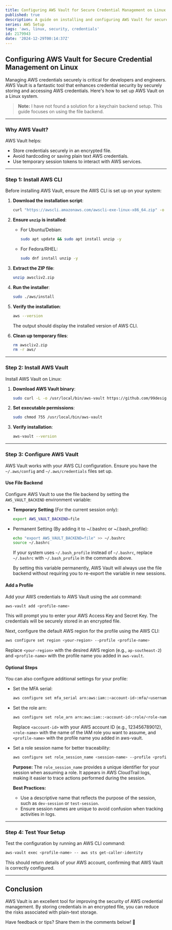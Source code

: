 ```yaml
---
title: Configuring AWS Vault for Secure Credential Management on Linux
published: true
description: A guide on installing and configuring AWS Vault for secure management of AWS credentials on Linux systems.
series: AWS Setup
tags: 'aws, linux, security, credentials'
id: 2179943
date: '2024-12-29T00:14:37Z'
---
```


## Configuring AWS Vault for Secure Credential Management on Linux

Managing AWS credentials securely is critical for developers and engineers. AWS Vault is a fantastic tool that enhances credential security by securely storing and accessing AWS credentials. Here's how to set up AWS Vault on a Linux system.

> **Note:** I have not found a solution for a keychain backend setup. This guide focuses on using the file backend.

---

### Why AWS Vault?

AWS Vault helps:

- Store credentials securely in an encrypted file.
- Avoid hardcoding or saving plain text AWS credentials.
- Use temporary session tokens to interact with AWS services.

---

### Step 1: Install AWS CLI

Before installing AWS Vault, ensure the AWS CLI is set up on your system:

1. **Download the installation script**:

   ```bash
   curl "https://awscli.amazonaws.com/awscli-exe-linux-x86_64.zip" -o "awscliv2.zip"
   ```

2. **Ensure `unzip` is installed**:
   - For Ubuntu/Debian:

     ```bash
     sudo apt update && sudo apt install unzip -y
     ```

   - For Fedora/RHEL:

     ```bash
     sudo dnf install unzip -y
     ```

3. **Extract the ZIP file**:

   ```bash
   unzip awscliv2.zip
   ```

4. **Run the installer**:

   ```bash
   sudo ./aws/install
   ```

5. **Verify the installation**:

   ```bash
   aws --version
   ```

   The output should display the installed version of AWS CLI.

6. **Clean up temporary files**:

   ```bash
   rm awscliv2.zip
   rm -r aws/
   ```

---

### Step 2: Install AWS Vault

Install AWS Vault on Linux:

1. **Download AWS Vault binary**:

   ```bash
   sudo curl -L -o /usr/local/bin/aws-vault https://github.com/99designs/aws-vault/releases/latest/download/aws-vault-linux-amd64
   ```

2. **Set executable permissions**:

   ```bash
   sudo chmod 755 /usr/local/bin/aws-vault
   ```

3. **Verify installation**:

   ```bash
   aws-vault --version
   ```

---

### Step 3: Configure AWS Vault

AWS Vault works with your AWS CLI configuration. Ensure you have the `~/.aws/config` and `~/.aws/credentials` files set up.

#### Use File Backend

Configure AWS Vault to use the file backend by setting the `AWS_VAULT_BACKEND` environment variable:

- **Temporary Setting** (For the current session only):

   ```bash
   export AWS_VAULT_BACKEND=file
   ```

- Permanent Setting (By adding it to ~/.bashrc or ~/.bash_profile):

    ```bash
    echo "export AWS_VAULT_BACKEND=file" >> ~/.bashrc
    source ~/.bashrc
    ```

  If your system uses `~/.bash_profile` instead of `~/.bashrc`, replace `~/.bashrc` with `~/.bash_profile` in the commands above.

  By setting this variable permanently, AWS Vault will always use the file backend without requiring you to re-export the variable in new sessions.

#### Add a Profile

Add your AWS credentials to AWS Vault using the `add` command:

```bash
aws-vault add <profile-name>
```

This will prompt you to enter your AWS Access Key and Secret Key. The credentials will be securely stored in an encrypted file.

Next, configure the default AWS region for the profile using the AWS CLI:

```bash
aws configure set region <your-region> --profile <profile-name>
```

Replace `<your-region>` with the desired AWS region (e.g., `ap-southeast-2`) and `<profile-name>` with the profile name you added in `aws-vault`.

#### Optional Steps

You can also configure additional settings for your profile:

- Set the MFA serial:

  ```bash
  aws configure set mfa_serial arn:aws:iam::<account-id>:mfa/<username> --profile <profile-name>
  ```

- Set the role arn:

  ```bash
  aws configure set role_arn arn:aws:iam::<account-id>:role/<role-name> --profile <profile-name>
  ```

  Replace `<account-id>` with your AWS account ID (e.g., 123456789012), `<role-name>` with the name of the IAM role you want to assume, and `<profile-name>` with the profile name you added in aws-vault.

- Set a role session name for better traceability:

  ```bash
  aws configure set role_session_name <session-name> --profile <profile-name>
  ```

  **Purpose:** The `role_session_name` provides a unique identifier for your session when assuming a role. It appears in AWS CloudTrail logs, making it easier to trace actions performed during the session.

  **Best Practices:**
  - Use a descriptive name that reflects the purpose of the session, such as `dev-session` or `test-session`.
  - Ensure session names are unique to avoid confusion when tracking activities in logs.

---

### Step 4: Test Your Setup

Test the configuration by running an AWS CLI command:

```bash
aws-vault exec <profile-name> -- aws sts get-caller-identity
```

This should return details of your AWS account, confirming that AWS Vault is correctly configured.

---

## Conclusion

AWS Vault is an excellent tool for improving the security of AWS credential management. By storing credentials in an encrypted file, you can reduce the risks associated with plain-text storage.

Have feedback or tips? Share them in the comments below! 🚀
